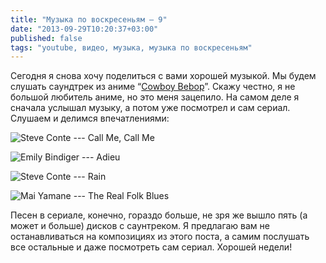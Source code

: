 ```yaml
---
title: "Музыка по воскресеньям — 9"
date: "2013-09-29T10:20:37+03:00"
published: false
tags: "youtube, видео, музыка, музыка по воскресеньям"
---
```


Сегодня я снова хочу поделиться с вами хорошей музыкой. Мы будем слушать саундтрек из аниме “[Cowboy Bebop]”.
Скажу честно, я не большой любитель аниме, но это меня зацепило. На самом деле я сначала услышал музыку,
а потом уже посмотрел и сам сериал. Слушаем и делимся впечатлениями:

![Steve Conte --- Call Me, Call Me](ww.youtube.com/watch?v=nPbBhvv6GI8)

![Emily Bindiger --- Adieu](http://www.youtube.com/watch?v=ws8X31TTB5E)

![Steve Conte --- Rain](http://www.youtube.com/watch?v=_5W7X3HNpFw)

![Mai Yamane --- The Real Folk Blues](http://www.youtube.com/watch?v=nftxDrStny8)

Песен в сериале, конечно, гораздо больше, не зря же вышло пять (а может и больше) дисков с саунтреком.
Я предлагаю вам не останавливаться на композициях из этого поста, а самим послушать все остальные
и даже посмотреть сам сериал. Хорошей недели!

[Cowboy Bebop]: http://en.wikipedia.org/wiki/Cowboy_Bebop
